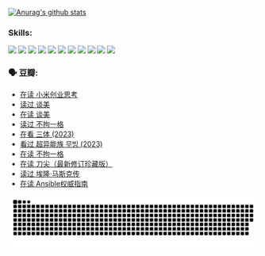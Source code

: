 
[![Anurag's github stats](https://github-readme-stats.vercel.app/api?username=w940853815)](https://github.com/anuraghazra/github-readme-stats)

### Skills:

<code><img height="32" src="https://cdn.jsdelivr.net/npm/simple-icons@v5/icons/python.svg"></code>
<code><img height="32" src="https://cdn.jsdelivr.net/npm/simple-icons@v5/icons/javascript.svg"></code>
<code><img height="32" src="https://cdn.jsdelivr.net/npm/simple-icons@v5/icons/django.svg"></code>
<code><img height="32" src="https://cdn.jsdelivr.net/npm/simple-icons@v5/icons/flask.svg"></code>
<code><img height="32" src="https://cdn.jsdelivr.net/npm/simple-icons@v5/icons/vuetify.svg"></code>
<code><img height="32" src="https://cdn.jsdelivr.net/npm/simple-icons@v5/icons/git.svg"></code>
<code><img height="32" src="https://cdn.jsdelivr.net/npm/simple-icons@v5/icons/docker.svg"></code>
<code><img height="32" src="https://cdn.jsdelivr.net/npm/simple-icons@v5/icons/postgresql.svg"></code>
<code><img height="32" src="https://cdn.jsdelivr.net/npm/simple-icons@v5/icons/elasticsearch.svg"></code>
<code><img height="32" src="https://cdn.jsdelivr.net/npm/simple-icons@v5/icons/macos.svg"></code>
<code><img height="32" src="https://cdn.jsdelivr.net/npm/simple-icons@v5/icons/linux.svg"></code>

### 🗣 豆瓣:

<!-- DOUBAN-ACTIVITIES:START -->
- [在读 小米创业思考](https://www.douban.com/people/136069238/status/4572047905/?_i=12492491)
- [读过 谈美](https://www.douban.com/people/136069238/status/4572047629/?_i=12492491)
- [在读 谈美](https://www.douban.com/people/136069238/status/4560861771/?_i=12492491)
- [读过 不拘一格](https://www.douban.com/people/136069238/status/4560861445/?_i=12492491)
- [在看 三体‎ (2023)](https://www.douban.com/people/136069238/status/4558185093/?_i=12492491)
- [看过 超异能族 무빙‎ (2023)](https://www.douban.com/people/136069238/status/4556824186/?_i=12492491)
- [在读 不拘一格](https://www.douban.com/people/136069238/status/4541712161/?_i=12492491)
- [在读 刀尖（最新修订珍藏版）](https://www.douban.com/people/136069238/status/4541711339/?_i=12492491)
- [读过 埃隆·马斯克传](https://www.douban.com/people/136069238/status/4541710351/?_i=12492491)
- [在读 Ansible权威指南](https://www.douban.com/people/136069238/status/4539151450/?_i=12492491)
<!-- DOUBAN-ACTIVITIES:END -->


![Snake animation](https://raw.githubusercontent.com/w940853815/w940853815/output/github-contribution-grid-snake.svg)

<!--
**w940853815/w940853815** is a ✨ _special_ ✨ repository because its `README.md` (this file) appears on your GitHub profile.

Here are some ideas to get you started:

- 🔭 I’m currently working on ...
- 🌱 I’m currently learning ...
- 👯 I’m looking to collaborate on ...
- 🤔 I’m looking for help with ...
- 💬 Ask me about ...
- 📫 How to reach me: ...
- 😄 Pronouns: ...
- ⚡ Fun fact: ...
-->
